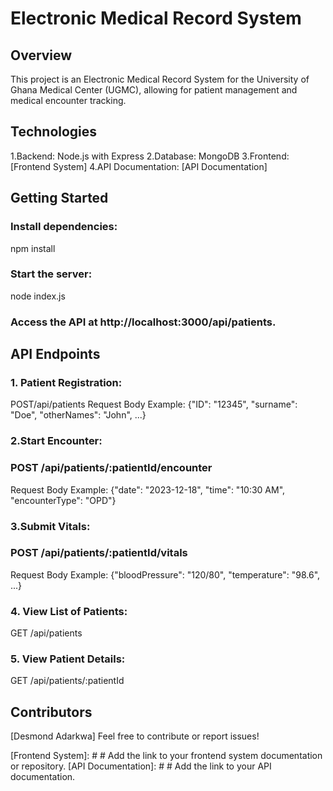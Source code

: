 # Electronic Medical Record System
## Overview
This project is an Electronic Medical Record System for the University of Ghana Medical Center (UGMC), allowing for patient management and medical encounter tracking.

## Technologies
1.Backend: Node.js with Express
2.Database: MongoDB
3.Frontend: [Frontend System]
4.API Documentation: [API Documentation]

## Getting Started
### Install dependencies:
npm install

### Start the server:
node index.js

### Access the API at http://localhost:3000/api/patients.

## API Endpoints
### 1. Patient Registration:
POST/api/patients
Request Body Example:
{"ID": "12345", "surname": "Doe", "otherNames": "John", ...}

### 2.Start Encounter:
### POST /api/patients/:patientId/encounter
Request Body Example:
{"date": "2023-12-18", "time": "10:30 AM", "encounterType": "OPD"}

### 3.Submit Vitals:
### POST /api/patients/:patientId/vitals
Request Body Example:
{"bloodPressure": "120/80", "temperature": "98.6", ...}

### 4. View List of Patients:
GET /api/patients

### 5. View Patient Details:
GET /api/patients/:patientId

## Contributors
[Desmond Adarkwa]
Feel free to contribute or report issues!

[Frontend System]: # # Add the link to your frontend system documentation or repository.
[API Documentation]: # # Add the link to your API documentation.

